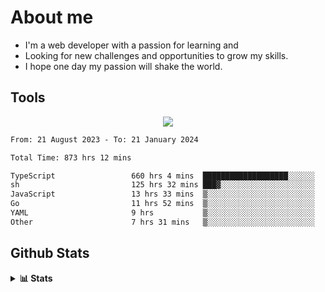 
# About me
- I'm a web developer with a passion for learning and
- Looking for new challenges and opportunities to grow my skills.
- I hope one day my passion will shake the world.

## Tools
  
<p align="center">
  <a href="https://github.com/chaninlaw">
    <img src="https://skillicons.dev/icons?i=js,typescript,express,nodejs,react,next,postgres,mongodb,html,css,styledcomponents,tailwind,materialui,figma,git,github&perline=8" />
  </a>
</p>

<!--START_SECTION:waka-->

```txt
From: 21 August 2023 - To: 21 January 2024

Total Time: 873 hrs 12 mins

TypeScript                 660 hrs 4 mins  ███████████████████░░░░░░   75.59 %
sh                         125 hrs 32 mins ███▓░░░░░░░░░░░░░░░░░░░░░   14.38 %
JavaScript                 13 hrs 33 mins  ▒░░░░░░░░░░░░░░░░░░░░░░░░   01.55 %
Go                         11 hrs 52 mins  ▒░░░░░░░░░░░░░░░░░░░░░░░░   01.36 %
YAML                       9 hrs           ▒░░░░░░░░░░░░░░░░░░░░░░░░   01.03 %
Other                      7 hrs 31 mins   ▒░░░░░░░░░░░░░░░░░░░░░░░░   00.86 %
```

<!--END_SECTION:waka-->

## Github Stats
<details close>
  <summary><b>📊 Stats</b></summary>
  <div align = "center">
    
<picture>
  <source
    srcset="https://github-readme-stats.vercel.app/api?username=chaninlaw&show_icons=true&theme=dark"
    media="(prefers-color-scheme: dark)"
  />
  <source
    srcset="https://github-readme-stats.vercel.app/api?username=chaninlaw&show_icons=true"
    media="(prefers-color-scheme: light), (prefers-color-scheme: no-preference)"
  />
  <img src="https://github-readme-stats.vercel.app/api?username=chaninlaw&show_icons=true" />
</picture>
    
<picture>
  <source
    srcset="https://github-readme-stats.vercel.app/api/top-langs/?username=chaninlaw&layout=donut&theme=dark"
    media="(prefers-color-scheme: dark)"
  />
  <source
    srcset="https://github-readme-stats.vercel.app/api/top-langs/?username=chaninlaw&layout=donut"
    media="(prefers-color-scheme: light), (prefers-color-scheme: no-preference)"
  />
  <img src="https://github-readme-stats.vercel.app/api/top-langs/?username=chaninlaw&layout=donut" />
</picture>
    
  </div>
  
</details>

